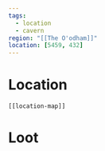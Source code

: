 ```yaml
---
tags:
  - location
  - cavern
region: "[[The O'odham]]"
location: [5459, 432]
---
```

# Location
```meta-bind-embed
[[location-map]]
```
# Loot
